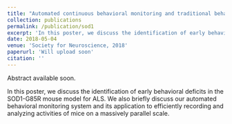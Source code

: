 ```yaml
---
title: "Automated continuous behavioral monitoring and traditional behavioral testing reveal early phenotypes in a novel SOD1-G85R knock-in mouse model of ALS"
collection: publications
permalink: /publication/sod1
excerpt: 'In this poster, we discuss the identification of early behavioral deficits in the SOD1-G85R mouse model for ALS. We also briefly discuss our automated behavioral monitoring system and its application to efficiently recording and analyzing activities of mice on a massively parallel scale.'
date: 2018-05-04
venue: 'Society for Neuroscience, 2018'
paperurl: 'Will upload soon'
citation: ''
---
```

Abstract available soon.

In this poster, we discuss the identification of early behavioral deficits in the SOD1-G85R mouse model for ALS. We also briefly discuss our automated behavioral monitoring system and its application to efficiently recording and analyzing activities of mice on a massively parallel scale. 
